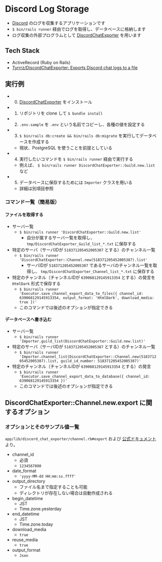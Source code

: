 # Discord Log Storage
- [Discord](https://discord.com/) のログを収集するアプリケーションです
- `$ bin/rails runner` 経由でログを取得し、データベースに格納します
- ログ収集の外部プログラムとして [DiscordChatExporter](https://github.com/Tyrrrz/DiscordChatExporter) を用います

## Tech Stack
- ActiveRecord (Ruby on Rails)
- [Tyrrrz/DiscordChatExporter: Exports Discord chat logs to a file](https://github.com/Tyrrrz/DiscordChatExporter)

## 実行例
- 0. [DiscordChatExporter](https://github.com/Tyrrrz/DiscordChatExporter) をインストール
- 1. リポジトリを clone して `$ bundle install`
- 2. `.env.sample` を `.env` という名前でコピーし、各種の値を設定する
- 3. `$ bin/rails db:create && bin/rails db:migrate` を実行してデータベースを作成する
  - 現状、PostgreSQL を使うことを前提としている
- 4. 実行したいコマンドを `$ bin/rails runner` 経由で実行する
  - 例えば、 `$ bin/rails runner DiscordChatExporter::Guild.new.list` など
- 5. データベースに保存するためには `Importer` クラスを用いる
  - 詳細は別項目参照

### コマンド一覧（簡易版）

#### ファイルを取得する
- サーバ一覧
  - `$ bin/rails runner 'DiscordChatExporter::Guild.new.list'`
    - 自分が属するサーバ一覧を取得し、 `tmp/DiscordChatExporter_Guild_list_*.txt` に保存する
- 特定のサーバ（サーバIDが `518371205452005387` とする）のチャンネル一覧
  - `$ bin/rails runner 'DiscordChatExporter::Channel.new(518371205452005387).list'`
    - サーバIDが `518371205452005387` であるサーバのチャンネル一覧を取得し、 `tmp/DiscordChatExporter_Channel_list_*.txt` に保存する
- 特定のチャンネル（チャンネルIDが `639068129145913354` とする）の発言を `HtmlDark` 形式で保存する
  - `$ bin/rails runner 'Executor.save_channel_export_data_to_files({ channel_id: 639068129145913354, output_format: 'HtmlDark', download_media: true })'`
  - このコマンドでは後述のオプションが指定できる

#### データベースへ書き込む
- サーバ一覧
  - `$ bin/rails runner 'Importer.guild_list(DiscordChatExporter::Guild.new.list)'`
- 特定のサーバ（サーバIDが `518371205452005387` とする）のチャンネル一覧
  - `$ bin/rails runner 'Importer.channel_list(DiscordChatExporter::Channel.new(518371205452005387).list, guild_id_number: 518371205452005387)'`
- 特定のチャンネル（チャンネルIDが `639068129145913354` とする）の発言
  - `$ bin/rails runner 'Executor.save_channel_export_data_to_database({ channel_id: 639068129145913354 })'`
  - このコマンドでは後述のオプションが指定できる

## DiscordChatExporter::Channel.new.export に関するオプション

### オプションとそのサンプル値一覧
`app/lib/discord_chat_exporter/channel.rb#export` および [公式ドキュメント](https://github.com/Tyrrrz/DiscordChatExporter/wiki/GUI%2C-CLI-and-Formats-explained#dcecli-commands) より。

- channel_id
  - 必須
  - `1234567890`
- date_format
  - `'yyyy-MM-dd HH:mm:ss.ffff'`
- output_directory
  - ファイル名まで指定することも可能
  - ディレクトリが存在しない場合は自動作成される
- begin_datetime
  - JST
  - Time.zone.yesterday
- end_datetime
  - JST
  - Time.zone.today
- download_media
  - `true`
- reuse_media
  - `true`
- output_format
  - `Json`
